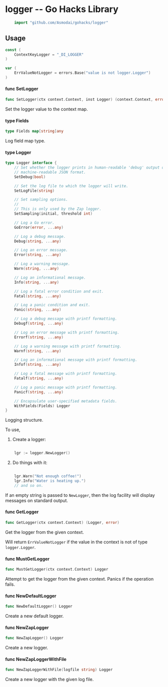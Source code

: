 <!-- -*- Mode: gfm; auto-fill: t; fill-column: 78; -*- -->

# logger -- Go Hacks Library

```go
    import "github.com/Asmodai/gohacks/logger"
```

## Usage

```go
const (
	ContextKeyLogger = "_DI_LOGGER"
)
```

```go
var (
	ErrValueNotLogger = errors.Base("value is not logger.Logger")
)
```

#### func  SetLogger

```go
func SetLogger(ctx context.Context, inst Logger) (context.Context, error)
```
Set the logger value to the context map.

#### type Fields

```go
type Fields map[string]any
```

Log field map type.

#### type Logger

```go
type Logger interface {
	// Set whether the logger prints in human-readable 'debug' output or
	// machine-readable JSON format.
	SetDebug(bool)

	// Set the log file to which the logger will write.
	SetLogFile(string)

	// Set sampling options.
	//
	// This is only used by the Zap logger.
	SetSampling(initial, threshold int)

	// Log a Go error.
	GoError(error, ...any)

	// Log a debug message.
	Debug(string, ...any)

	// Log an error message.
	Error(string, ...any)

	// Log a warning message.
	Warn(string, ...any)

	// Log an informational message.
	Info(string, ...any)

	// Log a fatal error condition and exit.
	Fatal(string, ...any)

	// Log a panic condition and exit.
	Panic(string, ...any)

	// Log a debug message with printf formatting.
	Debugf(string, ...any)

	// Log an error message with printf formatting.
	Errorf(string, ...any)

	// Log a warning message with printf formatting.
	Warnf(string, ...any)

	// Log an informational message with printf formatting.
	Infof(string, ...any)

	// Log a fatal message with printf formatting.
	Fatalf(string, ...any)

	// Log a panic message with printf formatting.
	Panicf(string, ...any)

	// Encapsulate user-specified metadata fields.
	WithFields(Fields) Logger
}
```

Logging structure.

To use,

1) Create a logger:

```go

    lgr := logger.NewLogger()

```

2) Do things with it:

```go

    lgr.Warn("Not enough coffee!")
    lgr.Info("Water is heating up.")
    // and so on.

```

If an empty string is passed to `NewLogger`, then the log facility will display
messages on standard output.

#### func  GetLogger

```go
func GetLogger(ctx context.Context) (Logger, error)
```
Get the logger from the given context.

Will return `ErrValueNotLogger` if the value in the context is not of type
`logger.Logger`.

#### func  MustGetLogger

```go
func MustGetLogger(ctx context.Context) Logger
```
Attempt to get the logger from the given context. Panics if the operation fails.

#### func  NewDefaultLogger

```go
func NewDefaultLogger() Logger
```
Create a new default logger.

#### func  NewZapLogger

```go
func NewZapLogger() Logger
```
Create a new logger.

#### func  NewZapLoggerWithFile

```go
func NewZapLoggerWithFile(logfile string) Logger
```
Create a new logger with the given log file.

